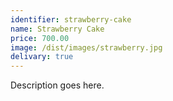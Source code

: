 ```yaml
---
identifier: strawberry-cake
name: Strawberry Cake
price: 700.00
image: /dist/images/strawberry.jpg
delivary: true
---
```

Description goes here.